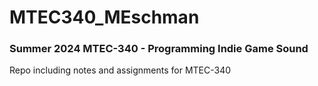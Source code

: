 # MTEC340_MEschman
### Summer 2024 MTEC-340 - Programming Indie Game Sound
Repo including notes and assignments for MTEC-340
